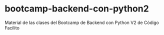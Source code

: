 # bootcamp-backend-con-python2
Material de las clases del Bootcamp de Backend con Python V2 de Código Facilito
